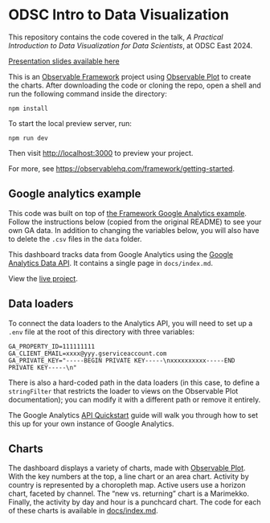 # ODSC Intro to Data Visualization

This repository contains the code covered in the talk, _A Practical Introduction to Data Visualization for Data Scientists_, at ODSC East 2024.

[Presentation slides available here](https://docs.google.com/presentation/d/1C9V93nSmYCJaQV7ytD2dTzh7GCPTNNzUOTjqF4fWDak/edit?usp=sharing)

This is an [Observable Framework](https://observablehq.com/framework) project using [Observable Plot](https://observablehq.com/plot/) to create the charts. After downloading the code or cloning the repo, open a shell and run the following command inside the directory:

```
npm install
```

To start the local preview server, run:

```
npm run dev
```

Then visit <http://localhost:3000> to preview your project.

For more, see <https://observablehq.com/framework/getting-started>.

## Google analytics example

This code was built on top of [the Framework Google Analytics example](https://github.com/observablehq/framework/tree/main/examples/google-analytics). Follow the instructions below (copied from the original README) to see your own GA data. In addition to changing the variables below, you will also have to delete the `.csv` files in the `data` folder.

This dashboard tracks data from Google Analytics using the [Google Analytics Data API](https://developers.google.com/analytics/devguides/reporting/data/v1/quickstart-client-libraries). It contains a single page in `docs/index.md`.

View the [live project](https://observablehq.com/framework/examples/google-analytics/).

## Data loaders

To connect the data loaders to the Analytics API, you will need to set up a `.env` file at the root of this directory with three variables:

```
GA_PROPERTY_ID=111111111
GA_CLIENT_EMAIL=xxxx@yyy.gserviceaccount.com
GA_PRIVATE_KEY="-----BEGIN PRIVATE KEY-----\nxxxxxxxxxx-----END PRIVATE KEY-----\n"
```

There is also a hard-coded path in the data loaders (in this case, to define a `stringFilter` that restricts the loader to views on the Observable Plot documentation); you can modify it with a different path or remove it entirely.

The Google Analytics [API Quickstart](https://developers.google.com/analytics/devguides/reporting/data/v1/quickstart-client-libraries) guide will walk you through how to set this up for your own instance of Google Analytics.

## Charts

The dashboard displays a variety of charts, made with [Observable Plot](https://observablehq.com/plot/). With the key numbers at the top, a line chart or an area chart. Activity by country is represented by a choropleth map. Active users use a horizon chart, faceted by channel. The “new vs. returning” chart is a Marimekko. Finally, the activity by day and hour is a punchcard chart. The code for each of these charts is available in [docs/index.md](https://github.com/observablehq/framework/blob/main/examples/google-analytics/docs/index.md).
